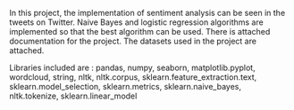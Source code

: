 In this project, the implementation of sentiment analysis can be seen in the tweets on Twitter.
Naive Bayes and logistic regression algorithms are implemented so that the best algorithm can be used.
There is attached documentation for the project. The datasets used in the project are attached.

Libraries included are :
    pandas,
    numpy,
    seaborn,
    matplotlib.pyplot,
    wordcloud,
    string,
    nltk,
    nltk.corpus,
    sklearn.feature_extraction.text,
    sklearn.model_selection,
    sklearn.metrics,
    sklearn.naive_bayes,
    nltk.tokenize,
    sklearn.linear_model
